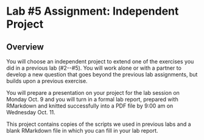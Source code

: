 # Lab #5 Assignment: Independent Project

## Overview

You will choose an independent project to extend one of the exercises you
did in a previous lab (#2--#5). You will work alone or with a partner
to develop a new question that goes beyond the previous lab assignments, but
builds upon a previous exercise. 

You will prepare a presentation on your project for the lab session on Monday Oct. 9
and you will turn in a formal lab report, prepared with RMarkdown and knitted
successfully into a PDF file by 9:00 am on Wednesday Oct. 11.

This project contains copies of the scripts we used in previous labs
and a blank RMarkdown file in which you can fill in your lab report.
